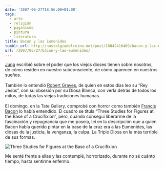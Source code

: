 ```yaml
---
date: '2007-06-27T18:56:00+01:00'
tags:
  - arte
  - religión
  - paganismo
  - pintura
  - literatura
title: Bacon y las Eumenides
tumblr_url: http://nostalgiadelreino.net/post/18842416469/bacon-y-las-eumenides
url: /2007/06/27/bacon-y-las-eumenides/
---
```


<p><a href="http://es.wikipedia.org/wiki/Carl_Gustav_Jung">Jung</a> escribió sobre el poder que los viejos dioses tienen sobre nosotros, de cómo residen en nuestro subconsciente, de cómo aparecen en nuestros sueños.<br/><br/>También lo entendió <a href="http://es.wikipedia.org/wiki/Robert_Graves">Robert Graves</a>, de quien en estos días leo su “Rey Jesús”, con su obsesión por su Diosa Blanca, con verla detrás de todos los mitos, de todas las viejas tradiciones humanas.<br/><br/>El domingo, en la Tate Gallery, comprobé con horror como también <a href="http://es.wikipedia.org/wiki/Francis_Bacon_(pintor)">Francis Bacon</a> lo había entendido. El cuadro se titula “Three Studies for Figures at the Base of a Crucifixion”, pero, cuando conseguí liberarme de la fascinación y repugnancia que me poseía, leí en la descripción que a quien Bacon había querido pintar en la base de la cruz era a las Eumenides, las diosas de la justicia, la venganza, la culpa. La Triple Diosa en la más terrible de sus formas.</p>

<p><img src="http://upload.wikimedia.org/wikipedia/en/1/11/Three_Studies_for_Figures_at_the_Base_of_a_Crucifixion.jpg" alt="Three Studies for Figures at the Base of a Crucifixion"/></p>

<p>Me senté frente a ellas y las contemplé, horrorizado, durante no sé cuánto tiempo, hasta sentirme enfermo.</p>